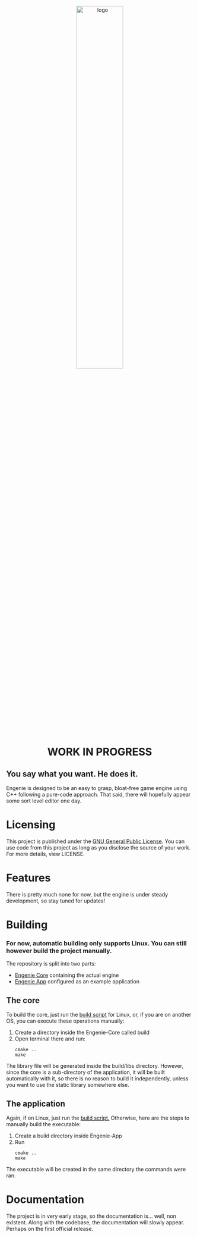 <p align="center">
<img src="https://i.imgur.com/SgaLRWZ.png" width="50%" alt="logo"/>
</p>

<h1 align="center">WORK IN PROGRESS</h1>

## You say what you want. He does it.
Engenie is designed to be an easy to grasp, bloat-free game engine using C++ following a pure-code approach. That said, there will hopefully appear some sort level editor one day.

# Licensing
This project is published under the [GNU General Public License](https://github.com/Javatrix/engenie/blob/main/LICENSE).
You can use code from this project as long as you disclose the source of your work. For more details, view LICENSE.

# Features
There is pretty much none for now, but the engine is under steady development, so stay tuned for updates!

# Building
### For now, automatic building only supports Linux. You can still however build  the project manually.

The repository is split into two parts:
 - [Engenie Core](https://github.com/Javatrix/engenie/tree/main/Engenie-Core) containing the actual engine
 - [Engenie App](https://github.com/Javatrix/engenie/tree/main/Engenie-App) configured as an example application

## The core
To build the core, just run the [build script](https://github.com/Javatrix/engenie/blob/main/Engenie-Core/build.sh) for Linux, or, if you are on another OS, you can execute these operations manually:

1. Create a directory inside the Engenie-Core called build
2. Open terminal there and run:
	```shell
	cmake ..
	make
	```

The library file will be generated inside the build/libs directory. However, since the core is a sub-directory of the application, it will be built automatically with it, so there is no reason to build it independently, unless you want to use the static library somewhere else.

## The application
Again, if on Linux, just run the [build script.](https://github.com/Javatrix/engenie/blob/main/Engenie-App/build.sh) Otherwise, here are the steps to manually build the executable:

1. Create a build directory inside Engenie-App
2. Run 
	```shell
	cmake ..
	make
	```

The executable will be created in the same directory the commands were ran.

# Documentation
The project is in very early stage, so the documentation is... well, non existent.
Along with the codebase, the documentation will slowly appear. Perhaps on the first official release.

